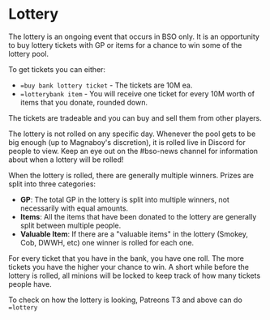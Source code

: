 # Lottery

The lottery is an ongoing event that occurs in BSO only. It is an opportunity to buy lottery tickets with GP or items for a chance to win some of the lottery pool.

To get tickets you can either:

* `=buy bank lottery ticket` - The tickets are 10M ea.
* `=lotterybank item` - You will receive one ticket for every 10M worth of items that you donate, rounded down.

The tickets are tradeable and you can buy and sell them from other players.

The lottery is not rolled on any specific day. Whenever the pool gets to be big enough (up to Magnaboy's discretion), it is rolled live in Discord for people to view. Keep an eye out on the #bso-news channel for information about when a lottery will be rolled!

When the lottery is rolled, there are generally multiple winners. Prizes are split into three categories:

* **GP**: The total GP in the lottery is split into multiple winners, not necessarily with equal amounts.
* **Items**: All the items that have been donated to the lottery are generally split between multiple people.
* **Valuable Item**: If there are a "valuable items" in the lottery (Smokey, Cob, DWWH, etc) one winner is rolled for each one.

For every ticket that you have in the bank, you have one roll. The more tickets you have the higher your chance to win. A short while before the lottery is rolled, all minions will be locked to keep track of how many tickets people have.

To check on how the lottery is looking, Patreons T3 and above can do `=lottery`
